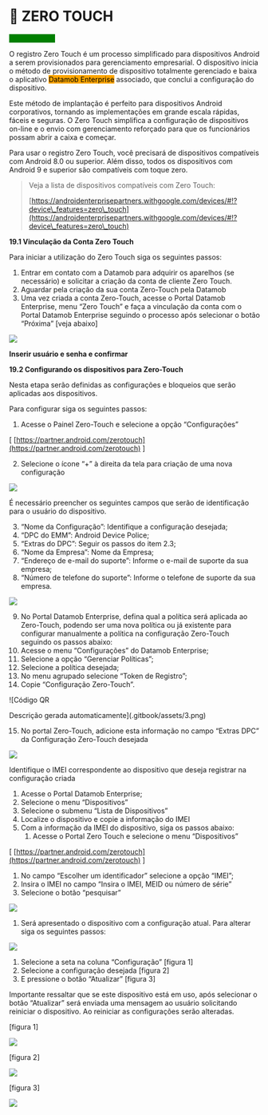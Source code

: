 # 🤳 ZERO TOUCH

<mark style="color:green;background-color:green;">**ZERO TOUCH**</mark>

O registro Zero Touch é um processo simplificado para dispositivos Android a serem provisionados para gerenciamento empresarial. O dispositivo inicia o método de provisionamento de dispositivo totalmente gerenciado e baixa o aplicativo <mark style="background-color:orange;">Datamob Enterprise</mark> associado, que conclui a configuração do dispositivo.

Este método de implantação é perfeito para dispositivos Android corporativos, tornando as implementações em grande escala rápidas, fáceis e seguras. O Zero Touch simplifica a configuração de dispositivos on-line e o envio com gerenciamento reforçado para que os funcionários possam abrir a caixa e começar.

Para usar o registro Zero Touch, você precisará de dispositivos compatíveis com Android 8.0 ou superior. Além disso, todos os dispositivos com Android 9 e superior são compatíveis com toque zero.

> Veja a lista de dispositivos compatíveis com Zero Touch:
>
> [https://androidenterprisepartners.withgoogle.com/devices/#!?device\_features=zero\_touch](https://androidenterprisepartners.withgoogle.com/devices/#!?device\_features=zero\_touch)

**19.1 Vinculação da Conta Zero Touch**

Para iniciar a utilização do Zero Touch siga os seguintes passos:

1. Entrar em contato com a Datamob para adquirir os aparelhos (se necessário) e solicitar a criação da conta de cliente Zero Touch.
2. Aguardar pela criação da sua conta Zero-Touch pela Datamob
3. Uma vez criada a conta Zero-Touch, acesse o Portal Datamob Enterprise, menu “Zero Touch” e faça a vinculação da conta com o Portal Datamob Enterprise seguindo o processo após selecionar o botão “Próxima” \[veja abaixo]

![](<.gitbook/assets/0 (3).png>)

**Inserir usuário e senha e confirmar**

**19.2 Configurando os dispositivos para Zero-Touch**

Nesta etapa serão definidas as configurações e bloqueios que serão aplicadas aos dispositivos.

Para configurar siga os seguintes passos:

1. Acesse o Painel Zero-Touch e selecione a opção “Configurações”

\[ [https://partner.android.com/zerotouch](https://partner.android.com/zerotouch) ]

2. Selecione o ícone “+” à direita da tela para criação de uma nova configuração

![](<.gitbook/assets/1 (3).png>)

É necessário preencher os seguintes campos que serão de identificação para o usuário do dispositivo.

3. “Nome da Configuração”: Identifique a configuração desejada;
4. “DPC do EMM”: Android Device Police;
5. “Extras do DPC”: Seguir os passos do item 2.3;
6. “Nome da Empresa”: Nome da Empresa;
7. “Endereço de e-mail do suporte”: Informe o e-mail de suporte da sua empresa;
8. “Número de telefone do suporte”: Informe o telefone de suporte da sua empresa.

![](<.gitbook/assets/2 (1) (1).png>)

9. No Portal Datamob Enterprise, defina qual a política será aplicada ao Zero-Touch, podendo ser uma nova política ou já existente para configurar manualmente a política na configuração Zero-Touch seguindo os passos abaixo:
10. Acesse o menu “Configurações” do Datamob Enterprise;
11. Selecione a opção “Gerenciar Políticas”;
12. Selecione a política desejada;
13. No menu agrupado selecione “Token de Registro”;
14. Copie “Configuração Zero-Touch”.

![Código QR

Descrição gerada automaticamente](.gitbook/assets/3.png)

15. No portal Zero-Touch, adicione esta informação no campo “Extras DPC” da Configuração Zero-Touch desejada

![](.gitbook/assets/4.png)

Identifique o IMEI correspondente ao dispositivo que deseja registrar na configuração criada

1. Acesse o Portal Datamob Enterprise;
2. Selecione o menu “Dispositivos”
3. Selecione o submenu “Lista de Dispositivos”
4. Localize o dispositivo e copie a informação do IMEI
5. Com a informação da IMEI do dispositivo, siga os passos abaixo:
   1. Acesse o Portal Zero Touch e selecione o menu “Dispositivos”

\[ [https://partner.android.com/zerotouch](https://partner.android.com/zerotouch) ]

1. No campo “Escolher um identificador” selecione a opção “IMEI”;
2. Insira o IMEI no campo “Insira o IMEI, MEID ou número de série”
3. Selecione o botão “pesquisar”

![](.gitbook/assets/5.png)

1. Será apresentado o dispositivo com a configuração atual. Para alterar siga os seguintes passos:

![](.gitbook/assets/6.png)

1. Selecione a seta na coluna “Configuração” \[figura 1]
2. Selecione a configuração desejada \[figura 2]
3. E pressione o botão “Atualizar” \[figura 3]

Importante ressaltar que se este dispositivo está em uso, após selecionar o botão “Atualizar” será enviada uma mensagem ao usuário solicitando reiniciar o dispositivo. Ao reiniciar as configurações serão alteradas.

\[figura 1]

![](.gitbook/assets/7.png)

\[figura 2]

![](.gitbook/assets/8.png)

\[figura 3]

![](.gitbook/assets/9.png)
